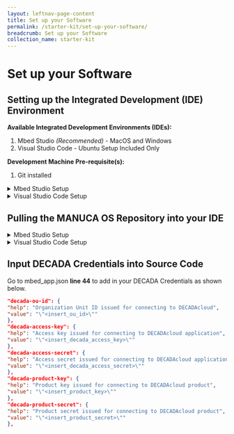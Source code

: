 ```yaml
---
layout: leftnav-page-content
title: Set up your Software
permalink: /starter-kit/set-up-your-software/
breadcrumb: Set up your Software
collection_name: starter-kit  
---
```


# Set up your Software
## Setting up the Integrated Development (IDE) Environment

**Available Integrated Development Environments (IDEs):**
1. Mbed Studio *(Recommended)* -  MacOS and Windows
2. Visual Studio Code - Ubuntu Setup Included Only

**Development Machine Pre-requisite(s):**
1. Git installed

<details>
  <summary>Mbed Studio Setup</summary>

  1. Create an Mbed Account at <https://os.mbed.com/account/signup/> (This account is required to use Mbed Studio IDE)
  2. Download Mbed Studio from <https://os.mbed.com/studio/>
  3. Install Mbed Studio

</details>

<details>
  <summary>Visual Studio Code Setup</summary>

  1. Download VS Code for Ubuntu at <https://code.visualstudio.com/download>
  2. Install VS Code
  3. Install Python
    a. In terminal, `sudo apt-get install python2.7`
  4. Install Pip
    a. In terminal, sudo apt-get install python-pip 
  5. Download gcc-arm-embedded-6-2017-q2 Toolchain
    a. Download 6-2017-q2 from [here](https://developer.arm.com/open-source/gnu-toolchain/gnu-rm/downloads), and decompress the folder
  6. In terminal, `sudo pip install mbed-cli`
    a. In terminal, `mbed help` to check if mbed-cli is properly installed
  7. Add gcc-arm tool chain to mbed-cli compiler
    a. In terminal, `mbed config -G GCC_ARM_PATH <path to GCC_ARM bin\>   # path example: ~/gcc-arm/gcc-arm-none-eabi-6-2017-q2-update/bin/`
    b. In terminal, `mbed config --list` to show the toolchain attached to mbed-cli compiler

</details>

## Pulling the MANUCA OS Repository into your IDE

<details>
  <summary>Mbed Studio Setup</summary>

  1. Create a folder that would be your mbed work space. `cd <workspace_directory>`
  2. In terminal, `git init` to initialize a git work space
  3. In terminal, `git clone --recurse-submodules <public_github_url>)`
  4. In terminal, `git submodule update --init --recursive`

</details>

<details>
  <summary>Visual Studio Code Setup</summary>

  1. Create a folder that would be your mbed work space. `cd <workspace_directory>`
  2. In terminal, `git init` to initialize a git work space
  3. In terminal, `git clone --recurse-submodules <public_github_url>)`
  4. Open VS Code, and install the following packages under Extensions (ctrl + shift + x)
    a. C/C++ By Microsoft
    b. Cortex-Debug by marus25
    c. ESLint by Dirk Baeumer
    d. Python by Microsoft

</details>

## Input DECADA Credentials into Source Code

Go to mbed_app.json **line 44** to add in your DECADA Credentials as shown below.

~~~json
"decada-ou-id": {
"help": "Organization Unit ID issued for connecting to DECADAcloud",
"value": "\"<insert_ou_id>\""
},
"decada-access-key": {
"help": "Access key issued for connecting to DECADAcloud application",
"value": "\"<insert_decada_access_key>\""
},
"decada-access-secret": {
"help": "Access secret issued for connecting to DECADAcloud application",
"value": "\"<insert_decada_access_secret>\""
},
"decada-product-key": {
"help": "Product key issued for connecting to DECADAcloud product",
"value": "\"<insert_product_key>\""
},
"decada-product-secret": {
"help": "Product secret issued for connecting to DECADAcloud product",
"value": "\"<insert_product_secret>\""
},
~~~
